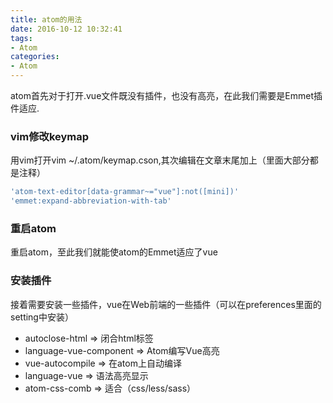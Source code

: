 ```yaml
---
title: atom的用法
date: 2016-10-12 10:32:41
tags:
- Atom
categories:
- Atom
---
```


atom首先对于打开.vue文件既没有插件，也没有高亮，在此我们需要是Emmet插件适应.
### vim修改keymap
用vim打开vim ~/.atom/keymap.cson,其次编辑在文章末尾加上（里面大部分都是注释）
```bash
'atom-text-editor[data-grammar~="vue"]:not([mini])'
'emmet:expand-abbreviation-with-tab'
```

### 重启atom
重启atom，至此我们就能使atom的Emmet适应了vue

### 安装插件
接着需要安装一些插件，vue在Web前端的一些插件（可以在preferences里面的setting中安装）
* autoclose-html  =>  闭合html标签
* language-vue-component  =>  Atom编写Vue高亮
* vue-autocompile  =>  在atom上自动编译
* language-vue  =>  语法高亮显示
* atom-css-comb  =>  适合（css/less/sass）
